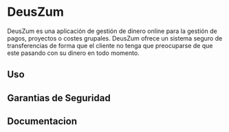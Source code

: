 # DeusZum

DeusZum es una aplicación de gestión de dinero online para la gestión de pagos, proyectos o costes grupales. DeusZum ofrece un sistema seguro de transferencias de forma que el cliente no tenga que preocuparse de que este pasando con su dinero en todo momento.

## Uso

## Garantias de Seguridad

## Documentacion

